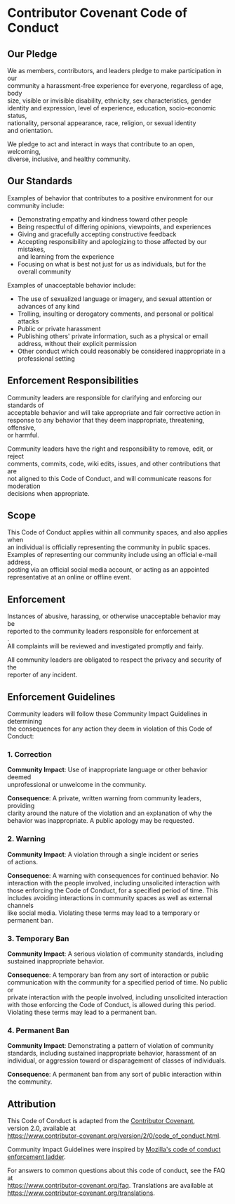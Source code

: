 # Contributor Covenant Code of Conduct

## Our Pledge

We as members, contributors, and leaders pledge to make participation in our  
community a harassment-free experience for everyone, regardless of age, body  
size, visible or invisible disability, ethnicity, sex characteristics, gender  
identity and expression, level of experience, education, socio-economic status,  
nationality, personal appearance, race, religion, or sexual identity  
and orientation.

We pledge to act and interact in ways that contribute to an open, welcoming,  
diverse, inclusive, and healthy community.

## Our Standards

Examples of behavior that contributes to a positive environment for our  
community include:

* Demonstrating empathy and kindness toward other people  
* Being respectful of differing opinions, viewpoints, and experiences  
* Giving and gracefully accepting constructive feedback  
* Accepting responsibility and apologizing to those affected by our mistakes,  
  and learning from the experience  
* Focusing on what is best not just for us as individuals, but for the  
  overall community

Examples of unacceptable behavior include:

* The use of sexualized language or imagery, and sexual attention or  
  advances of any kind  
* Trolling, insulting or derogatory comments, and personal or political attacks  
* Public or private harassment  
* Publishing others' private information, such as a physical or email  
  address, without their explicit permission  
* Other conduct which could reasonably be considered inappropriate in a  
  professional setting

## Enforcement Responsibilities

Community leaders are responsible for clarifying and enforcing our standards of  
acceptable behavior and will take appropriate and fair corrective action in  
response to any behavior that they deem inappropriate, threatening, offensive,  
or harmful.

Community leaders have the right and responsibility to remove, edit, or reject  
comments, commits, code, wiki edits, issues, and other contributions that are  
not aligned to this Code of Conduct, and will communicate reasons for moderation  
decisions when appropriate.

## Scope

This Code of Conduct applies within all community spaces, and also applies when  
an individual is officially representing the community in public spaces.  
Examples of representing our community include using an official e-mail address,  
posting via an official social media account, or acting as an appointed  
representative at an online or offline event.

## Enforcement

Instances of abusive, harassing, or otherwise unacceptable behavior may be  
reported to the community leaders responsible for enforcement at  
.  
All complaints will be reviewed and investigated promptly and fairly.

All community leaders are obligated to respect the privacy and security of the  
reporter of any incident.

## Enforcement Guidelines

Community leaders will follow these Community Impact Guidelines in determining  
the consequences for any action they deem in violation of this Code of Conduct:

### 1. Correction

**Community Impact**: Use of inappropriate language or other behavior deemed  
unprofessional or unwelcome in the community.

**Consequence**: A private, written warning from community leaders, providing  
clarity around the nature of the violation and an explanation of why the  
behavior was inappropriate. A public apology may be requested.

### 2. Warning

**Community Impact**: A violation through a single incident or series  
of actions.

**Consequence**: A warning with consequences for continued behavior. No  
interaction with the people involved, including unsolicited interaction with  
those enforcing the Code of Conduct, for a specified period of time. This  
includes avoiding interactions in community spaces as well as external channels  
like social media. Violating these terms may lead to a temporary or  
permanent ban.

### 3. Temporary Ban

**Community Impact**: A serious violation of community standards, including  
sustained inappropriate behavior.

**Consequence**: A temporary ban from any sort of interaction or public  
communication with the community for a specified period of time. No public or  
private interaction with the people involved, including unsolicited interaction  
with those enforcing the Code of Conduct, is allowed during this period.  
Violating these terms may lead to a permanent ban.

### 4. Permanent Ban

**Community Impact**: Demonstrating a pattern of violation of community  
standards, including sustained inappropriate behavior,  harassment of an  
individual, or aggression toward or disparagement of classes of individuals.

**Consequence**: A permanent ban from any sort of public interaction within  
the community.

## Attribution

This Code of Conduct is adapted from the [Contributor Covenant][homepage],  
version 2.0, available at  
https://www.contributor-covenant.org/version/2/0/code_of_conduct.html.

Community Impact Guidelines were inspired by [Mozilla's code of conduct  
enforcement ladder](https://github.com/mozilla/diversity).

[homepage]: https://www.contributor-covenant.org

For answers to common questions about this code of conduct, see the FAQ at  
https://www.contributor-covenant.org/faq. Translations are available at  
https://www.contributor-covenant.org/translations.  
